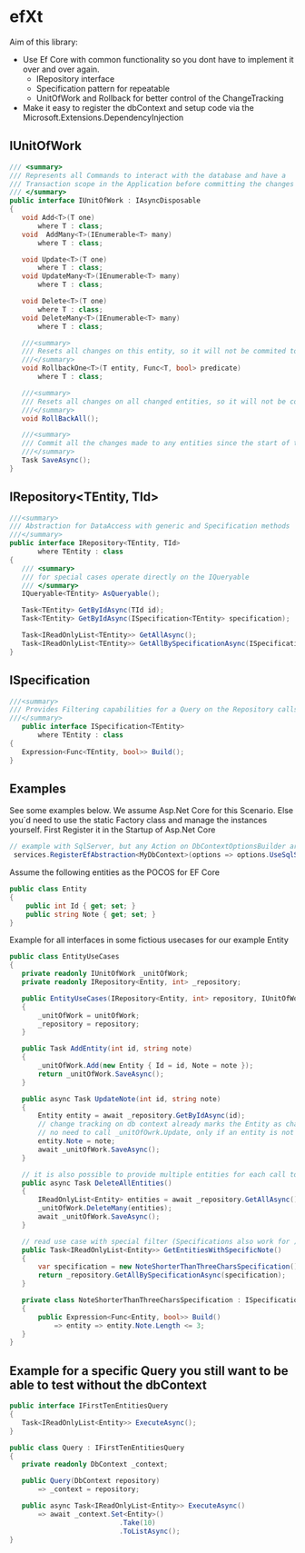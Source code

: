 # efXt

Aim of this library:
* Use Ef Core with common functionality so you dont have to implement it over and over again.
  * IRepository<TEntity> interface
  * Specification pattern for repeatable 
  * UnitOfWork and Rollback for better control of the ChangeTracking 
* Make it easy to register the dbContext and setup code via the Microsoft.Extensions.DependencyInjection
 
## IUnitOfWork
 ```csharp
/// <summary>
/// Represents all Commands to interact with the database and have a 
/// Transaction scope in the Application before committing the changes to the database
/// </summary>
public interface IUnitOfWork : IAsyncDisposable
{
    void Add<T>(T one)
        where T : class;
    void  AddMany<T>(IEnumerable<T> many)
        where T : class;

    void Update<T>(T one)
        where T : class;
    void UpdateMany<T>(IEnumerable<T> many)
        where T : class;

    void Delete<T>(T one)
        where T : class;
    void DeleteMany<T>(IEnumerable<T> many)
        where T : class;

    ///<summary>
    /// Resets all changes on this entity, so it will not be commited to the database on Save
    ///</summary>
    void RollbackOne<T>(T entity, Func<T, bool> predicate)
        where T : class;

    ///<summary>
    /// Resets all changes on all changed entities, so it will not be commited to the database on Save
    ///</summary>
    void RollBackAll();

    ///<summary>
    /// Commit all the changes made to any entities since the start of the UnitOfWork
    ///</summary>
    Task SaveAsync();
}
 ```

## IRepository<TEntity, TId>
 ```csharp
///<summary>
/// Abstraction for DataAccess with generic and Specification methods
///</summary>
public interface IRepository<TEntity, TId>
        where TEntity : class
{
    /// <summary>
    /// for special cases operate directly on the IQueryable
    /// </summary>
    IQueryable<TEntity> AsQueryable();

    Task<TEntity> GetByIdAsync(TId id);
    Task<TEntity> GetByIdAsync(ISpecification<TEntity> specification);

    Task<IReadOnlyList<TEntity>> GetAllAsync();
    Task<IReadOnlyList<TEntity>> GetAllBySpecificationAsync(ISpecification<TEntity> specification);
}
 ```

## ISpecification<TEntity>
 ```csharp
 ///<summary>
/// Provides Filtering capabilities for a Query on the Repository calls.
///</summary>
    public interface ISpecification<TEntity>
        where TEntity : class
{
    Expression<Func<TEntity, bool>> Build();
}
 ```

 
 ## Examples
See some examples below. We assume Asp.Net Core for this Scenario. Else you´d need to use the static Factory class and manage the instances yourself.
First Register it in the Startup of Asp.Net Core
```csharp
// example with SqlServer, but any Action on DbContextOptionsBuilder are allowed.
 services.RegisterEfAbstraction<MyDbContext>(options => options.UseSqlServer("connectionstring"));
```

Assume the following entities as the POCOS for EF Core
```csharp
public class Entity
{
    public int Id { get; set; }
    public string Note { get; set; }
}
```

Example for all interfaces in some fictious usecases for our example Entity
 ```csharp
public class EntityUseCases
{
    private readonly IUnitOfWork _unitOfWork;
    private readonly IRepository<Entity, int> _repository;

    public EntityUseCases(IRepository<Entity, int> repository, IUnitOfWork unitOfWork)
    {
        _unitOfWork = unitOfWork;
        _repository = repository;
    }

    public Task AddEntity(int id, string note)
    {
        _unitOfWork.Add(new Entity { Id = id, Note = note });
        return _unitOfWork.SaveAsync();
    }

    public async Task UpdateNote(int id, string note)
    {
        Entity entity = await _repository.GetByIdAsync(id);
        // change tracking on db context already marks the Entity as changed
        // no need to call _unitOfOwrk.Update, only if an entity is not attached yet (e.g. when using AsNoTracking)
        entity.Note = note;
        await _unitOfWork.SaveAsync();
    }

    // it is also possible to provide multiple entities for each call to Add, Update or Delete with the Many Suffix
    public async Task DeleteAllEntities()
    {
        IReadOnlyList<Entity> entities = await _repository.GetAllAsync();
        _unitOfWork.DeleteMany(entities);
        await _unitOfWork.SaveAsync();
    }

    // read use case with special filter (Specifications also work for )
    public Task<IReadOnlyList<Entity>> GetEntitiesWithSpecificNote()
    {
        var specification = new NoteShorterThanThreeCharsSpecification();
        return _repository.GetAllBySpecificationAsync(specification);
    }

    private class NoteShorterThanThreeCharsSpecification : ISpecification<Entity>
    {
        public Expression<Func<Entity, bool>> Build()
            => entity => entity.Note.Length <= 3;
    }
}
 ```
 
 ## Example for a specific Query you still want to be able to test without the dbContext
 ```csharp
public interface IFirstTenEntitiesQuery
{
    Task<IReadOnlyList<Entity>> ExecuteAsync();
}

public class Query : IFirstTenEntitiesQuery
{
    private readonly DbContext _context;

    public Query(DbContext repository)
        => _context = repository;

    public async Task<IReadOnlyList<Entity>> ExecuteAsync()
        => await _context.Set<Entity>()
                            .Take(10)
                            .ToListAsync();
}
 ```


